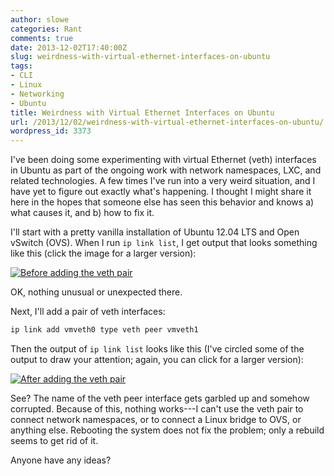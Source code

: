 ```yaml
---
author: slowe
categories: Rant
comments: true
date: 2013-12-02T17:40:00Z
slug: weirdness-with-virtual-ethernet-interfaces-on-ubuntu
tags:
- CLI
- Linux
- Networking
- Ubuntu
title: Weirdness with Virtual Ethernet Interfaces on Ubuntu
url: /2013/12/02/weirdness-with-virtual-ethernet-interfaces-on-ubuntu/
wordpress_id: 3373
---
```


I've been doing some experimenting with virtual Ethernet (veth) interfaces in Ubuntu as part of the ongoing work with network namespaces, LXC, and related technologies. A few times I've run into a very weird situation, and I have yet to figure out exactly what's happening. I thought I might share it here in the hopes that someone else has seen this behavior and knows a) what causes it, and b) how to fix it.

I'll start with a pretty vanilla installation of Ubuntu 12.04 LTS and Open vSwitch (OVS). When I run `ip link list`, I get output that looks something like this (click the image for a larger version):

[
![Before adding the veth pair](/public/img/pre-veth-pair-link-list-small.png)](/public/img/pre-veth-pair-link-list.png)

OK, nothing unusual or unexpected there.

Next, I'll add a pair of veth interfaces:

```bash
ip link add vmveth0 type veth peer vmveth1
```

Then the output of `ip link list` looks like this (I've circled some of the output to draw your attention; again, you can click for a larger version):

[
![After adding the veth pair](/public/img/post-veth-pair-link-list-small.png)](/public/img/post-veth-pair-link-list.png)

See? The name of the veth peer interface gets garbled up and somehow corrupted. Because of this, nothing works---I can't use the veth pair to connect network namespaces, or to connect a Linux bridge to OVS, or anything else. Rebooting the system does not fix the problem; only a rebuild seems to get rid of it.

Anyone have any ideas?
